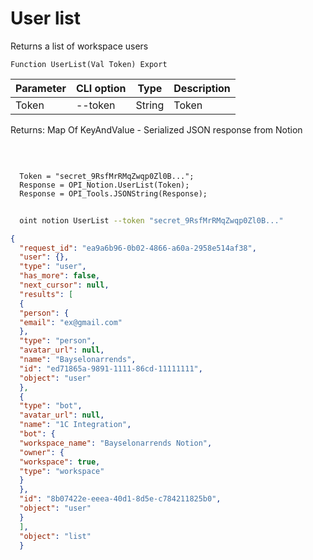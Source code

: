 ﻿---
sidebar_position: 1
---

# User list
 Returns a list of workspace users



`Function UserList(Val Token) Export`

  | Parameter | CLI option | Type | Description |
  |-|-|-|-|
  | Token | --token | String | Token |

  
  Returns:  Map Of KeyAndValue - Serialized JSON response from Notion

<br/>




```bsl title="Code example"
  
  Token = "secret_9RsfMrRMqZwqp0Zl0B...";
  Response = OPI_Notion.UserList(Token);
  Response = OPI_Tools.JSONString(Response);
```



```sh title="CLI command example"
    
  oint notion UserList --token "secret_9RsfMrRMqZwqp0Zl0B..."

```

```json title="Result"
{
  "request_id": "ea9a6b96-0b02-4866-a60a-2958e514af38",
  "user": {},
  "type": "user",
  "has_more": false,
  "next_cursor": null,
  "results": [
  {
  "person": {
  "email": "ex@gmail.com"
  },
  "type": "person",
  "avatar_url": null,
  "name": "Bayselonarrends",
  "id": "ed71865a-9891-1111-86cd-11111111",
  "object": "user"
  },
  {
  "type": "bot",
  "avatar_url": null,
  "name": "1C Integration",
  "bot": {
  "workspace_name": "Bayselonarrends Notion",
  "owner": {
  "workspace": true,
  "type": "workspace"
  }
  },
  "id": "8b07422e-eeea-40d1-8d5e-c784211825b0",
  "object": "user"
  }
  ],
  "object": "list"
  }
```
